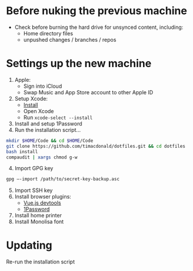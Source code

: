 # Before nuking the previous machine

- Check before burning the hard drive for unsynced content, including:
    - Home directory files
    - unpushed changes / branches / repos

# Settings up the new machine

1. Apple:
   - Sign into iCloud
   - Swap Music and App Store account to other Apple ID
2. Setup Xcode:
   - [Install](https://apps.apple.com/au/app/xcode/id497799835?mt=12)
   - Open Xcode
   - Run `xcode-select --install`
3. Install and setup 1Password
3. Run the installation script...
```sh
mkdir $HOME/Code && cd $HOME/Code
git clone https://github.com/timacdonald/dotfiles.git && cd dotfiles
bash install
compaudit | xargs chmod g-w
```
4. Import GPG key
```sh
gpg —-import /path/to/secret-key-backup.asc
```
5. Import SSH key
6. Install browser plugins:
   - [Vue.js devtools](https://addons.mozilla.org/en-US/firefox/addon/vue-js-devtools/)
   - [1Password](https://1password.com/browsers/firefox/)
7. Install home printer
8. Install Monolisa font

# Updating

Re-run the installation script
